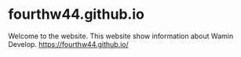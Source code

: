 # fourthw44.github.io
Welcome to the website.
This website show information about Wamin Develop.
https://fourthw44.github.io/
